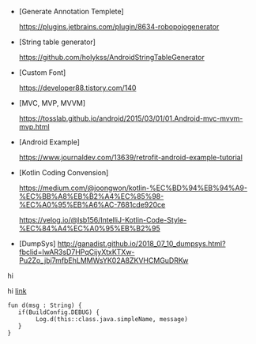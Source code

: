 
- [Generate Annotation Templete]

    https://plugins.jetbrains.com/plugin/8634-robopojogenerator

- [String table generator]

    https://github.com/holykss/AndroidStringTableGenerator

- [Custom Font]

    https://developer88.tistory.com/140

- [MVC, MVP, MVVM]

    https://tosslab.github.io/android/2015/03/01/01.Android-mvc-mvvm-mvp.html

- [Android Example]

    https://www.journaldev.com/13639/retrofit-android-example-tutorial
 
- [Kotlin Coding Convension]

    https://medium.com/@joongwon/kotlin-%EC%BD%94%EB%94%A9-%EC%BB%A8%EB%B2%A4%EC%85%98-%EC%A0%95%EB%A6%AC-7681cde920ce

    https://velog.io/@lsb156/IntelliJ-Kotlin-Code-Style-%EC%84%A4%EC%A0%95%EB%B2%95

- [DumpSys]
    http://ganadist.github.io/2018_07_10_dumpsys.html?fbclid=IwAR3sD7HPqCijyXtxKTXw-Pu2Zo_jbj7mfbEhLMMWsYK02A8ZKVHCMGuDRKw


hi 

hi [link](https://naver.com)


    fun d(msg : String) {
	   if(BuildConfig.DEBUG) {  
			Log.d(this::class.java.simpleName, message)  
	   }
	}
   
